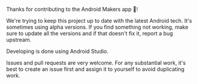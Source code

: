 Thanks for contributing to the Android Makers app 💚!

We're trying to keep this project up to date with the latest Android tech. It's sometimes using
alpha versions. If you
find something not working, make sure to update all the versions and if that doesn't fix it, report
a bug upstream.

Developing is done using Android Studio.   

Issues and pull requests are very welcome. For any substantial work, it's best to create an issue first and assign it to yourself to avoid duplicating work.  